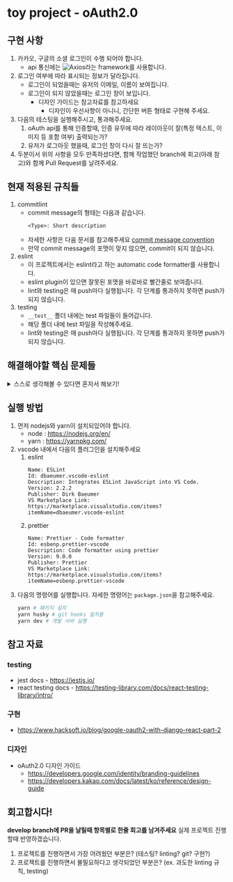 # toy project - oAuth2.0
## 구현 사항
1. 카카오, 구글의 소셜 로그인이 수행 되어야 합니다.
    * api 통신에는 ![Axios](https://github.com/axios/axios)라는 framework를 사용합니다.
2. 로그인 여부에 따라 표시되는 정보가 달라집니다.
    * 로그인이 되었을때는 유저의 이메일, 이름이 보여집니다.
    * 로그인이 되지 않았을때는 로그인 창이 보입니다.
        * 디자인 가이드는 참고자료를 참고하세요
            * 디자인이 우선사항이 아니니, 간단한 버튼 형태로 구현해 주세요.
3. 다음의 테스팅을 실행해주시고, 통과해주세요.
    1. oAuth api를 통해 인증할때, 인증 유무에 따라 레이아웃이 잘(특정 텍스트, 이미지 등 포함 여부) 출력되는가?
    2. 유저가 로그아웃 했을때, 로그인 창이 다시 잘 뜨는가?
4. 두분이서 위의 사항을 모두 만족하셨다면, 함께 작업했던 branch에 회고(아래 참고)와 함께 Pull Request를 날려주세요.
## 현재 적용된 규칙들
1. commitlint
    * commit message의 형태는 다음과 같습니다.
        ```
        <Type>: Short description
        ```
    * 자세한 사항은 다음 문서를 참고해주세요 [commit message convention](https://github.com/DevKor-Team/devkor_hackathon_back/blob/develop/.github/COMMIT_MESSAGE_CONVENTION.md)
    * 만약 commit message의 포맷이 맞지 않으면, commit이 되지 않습니다.
2. eslint
    * 이 프로젝트에서는 eslint라고 하는 automatic code formatter를 사용합니다. 
    * eslint plugin이 있으면 잘못된 포맷을 바로바로 빨간줄로 보여줍니다.
    * lint와 testing은 매 push마다 실행됩니다. 각 단계를 통과하지 못하면 push가 되지 않습니다.
3. testing
    * `__test__` 폴더 내에는 test 파일들이 들어갑니다. 
    * 해당 폴더 내에 test 파일을 작성해주세요.
    * lint와 testing은 매 push마다 실행됩니다. 각 단계를 통과하지 못하면 push가 되지 않습니다.

## 해결해야할 핵심 문제들
<details>
<summary>스스로 생각해볼 수 있다면 혼자서 해보기!</summary>
<div markdown="1">

1. react에서 state는 창이 새로고침되면 사라진다. 그러나 일반적인 페이지는 새로고침시에도 로그인이 유지된다. 이를 어떻게 해결할 것인가?
    * 사용 스택
        * react hook (useState, useEffect)
        * axios
2. 로그인 테스팅을 실행할때, 테스팅을 어떻게 실행할 것인가?
    * api만 따서?
    * state에 따른 component안에 있는 text?
    * 잘 조합해서 사용해보자
    * 만약 필요하다면 enzyme 등의 다른 testing library를 사용해도 무방하다.
        * 설치가 어려우시면 도와드리겠습니당
</div>
</details>

## 실행 방법
1. 먼저 nodejs와 yarn이 설치되있어야 합니다.
    * node : https://nodejs.org/en/
    * yarn : https://yarnpkg.com/
2. vscode 내에서 다음의 플러그인을 설치해주세요
    1. eslint
        ```
        Name: ESLint
        Id: dbaeumer.vscode-eslint
        Description: Integrates ESLint JavaScript into VS Code.
        Version: 2.2.2
        Publisher: Dirk Baeumer
        VS Marketplace Link: https://marketplace.visualstudio.com/items?itemName=dbaeumer.vscode-eslint
        ```
    2. prettier
        ```
        Name: Prettier - Code formatter
        Id: esbenp.prettier-vscode
        Description: Code formatter using prettier
        Version: 9.0.0
        Publisher: Prettier
        VS Marketplace Link: https://marketplace.visualstudio.com/items?itemName=esbenp.prettier-vscode
        ```
3. 다음의 명령어를 실행합니다. 자세한 명령어는 `package.json`을 참고해주세요.
    ```bash
    yarn # 패키지 설치
    yarn husky # git hooks 설치용
    yarn dev # 개발 서버 실행
    ```

## 참고 자료
### testing
* jest docs - https://jestjs.io/
* react testing docs - https://testing-library.com/docs/react-testing-library/intro/
### 구현
* https://www.hacksoft.io/blog/google-oauth2-with-django-react-part-2
### 디자인
* oAuth2.0 디자인 가이드
    * https://developers.google.com/identity/branding-guidelines
    * https://developers.kakao.com/docs/latest/ko/reference/design-guide

## 회고합시다!
**develop branch에 PR을 날릴때 항목별로 한줄 회고를 남겨주세요** 실제 프로젝트 진행할때 반영하겠습니다.
1. 프로젝트를 진행하면서 가장 어려웠던 부분은? (테스팅? linting? git? 구현?)
2. 프로젝트를 진행하면서 불필요하다고 생각되었던 부분은? (ex. 과도한 linting 규칙, testing)
